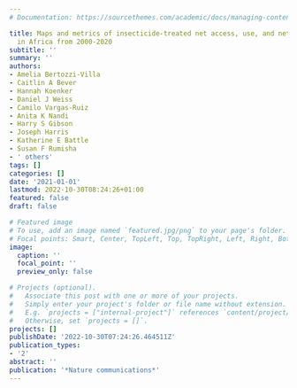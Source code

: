 ```yaml
---
# Documentation: https://sourcethemes.com/academic/docs/managing-content/

title: Maps and metrics of insecticide-treated net access, use, and nets-per-capita
  in Africa from 2000-2020
subtitle: ''
summary: ''
authors:
- Amelia Bertozzi-Villa
- Caitlin A Bever
- Hannah Koenker
- Daniel J Weiss
- Camilo Vargas-Ruiz
- Anita K Nandi
- Harry S Gibson
- Joseph Harris
- Katherine E Battle
- Susan F Rumisha
- ' others'
tags: []
categories: []
date: '2021-01-01'
lastmod: 2022-10-30T08:24:26+01:00
featured: false
draft: false

# Featured image
# To use, add an image named `featured.jpg/png` to your page's folder.
# Focal points: Smart, Center, TopLeft, Top, TopRight, Left, Right, BottomLeft, Bottom, BottomRight.
image:
  caption: ''
  focal_point: ''
  preview_only: false

# Projects (optional).
#   Associate this post with one or more of your projects.
#   Simply enter your project's folder or file name without extension.
#   E.g. `projects = ["internal-project"]` references `content/project/deep-learning/index.md`.
#   Otherwise, set `projects = []`.
projects: []
publishDate: '2022-10-30T07:24:26.464511Z'
publication_types:
- '2'
abstract: ''
publication: '*Nature communications*'
---
```

